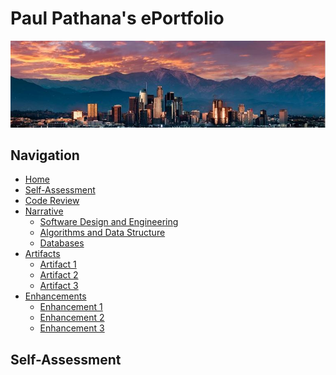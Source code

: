 
# Paul Pathana's ePortfolio
<center><img src="Banner.JPG"></center>

## Navigation

- [Home](https://github.com/paulp89/ePortfolio/blob/main/README.md)
- [Self-Assessment](https://github.com/paulp89/ePortfolio/blob/main/README.md)
- [Code Review](https://github.com/paulp89/ePortfolio/blob/main/Code%20Review.md)
- [Narrative]()
  - [Software Design and Engineering](https://github.com/paulp89/ePortfolio/blob/main/Artifact%201.md)
  - [Algorithms and Data Structure](https://github.com/paulp89/ePortfolio/blob/main/Artifact%202.md)
  - [Databases](https://github.com/paulp89/ePortfolio/blob/main/Artifact%203.md)
- [Artifacts](https://github.com/paulp89/ePortfolio/tree/main/Original%20Artifacts)
  - [Artifact 1](https://github.com/paulp89/ePortfolio/blob/main/Artifact%201.md)
  - [Artifact 2](https://github.com/paulp89/ePortfolio/blob/main/Artifact%202.md)
  - [Artifact 3](https://github.com/paulp89/ePortfolio/blob/main/Artifact%203.md)
- [Enhancements](https://github.com/paulp89/ePortfolio/tree/main/Enhancement)
  - [Enhancement 1](https://github.com/paulp89/ePortfolio/blob/main/Enhancement/Enhancement1.md)
  - [Enhancement 2](https://github.com/paulp89/ePortfolio/blob/main/Enhancement/Enhancement2.md)
  - [Enhancement 3](https://github.com/paulp89/ePortfolio/blob/main/Enhancement/Enhancement3.md)

## Self-Assessment



